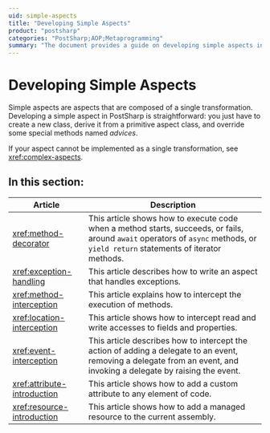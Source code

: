 ```yaml
---
uid: simple-aspects
title: "Developing Simple Aspects"
product: "postsharp"
categories: "PostSharp;AOP;Metaprogramming"
summary: "The document provides a guide on developing simple aspects in PostSharp, which are composed of a single transformation, and includes related articles for further reading."
---
```

# Developing Simple Aspects

Simple aspects are aspects that are composed of a single transformation. Developing a simple aspect in PostSharp is straightforward: you just have to create a new class, derive it from a primitive aspect class, and override some special methods named *advices*. 

If your aspect cannot be implemented as a single transformation, see <xref:complex-aspects>. 


## In this section:

| Article | Description |
|---------------------------------------------|-------------------------------------------------|
| <xref:method-decorator> | This article shows how to execute code when a method starts, succeeds, or fails, around `await` operators of `async` methods, or `yield return` statements of iterator methods.  |
| <xref:exception-handling> | This article describes how to write an aspect that handles exceptions. |
| <xref:method-interception> | This article explains how to intercept the execution of methods. |
| <xref:location-interception> | This article shows how to intercept read and write accesses to fields and properties. |
| <xref:event-interception> | This article describes how to intercept the action of adding a delegate to an event, removing a delegate from an event, and invoking a delegate by raising the event. |
| <xref:attribute-introduction> | This article shows how to add a custom attribute to any element of code. |
| <xref:resource-introduction> | This article shows how to add a managed resource to the current assembly. |


